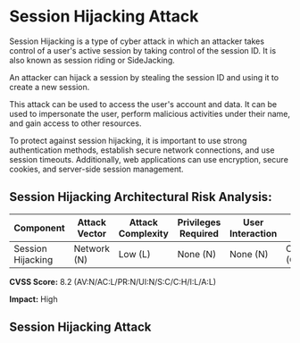 # Session Hijacking Attack 

Session Hijacking is a type of cyber attack in which an attacker takes control of a user's active session by taking control of the session ID. It is also known as session riding or SideJacking. 

An attacker can hijack a session by stealing the session ID and using it to create a new session. 

This attack can be used to access the user's account and data. It can be used to impersonate the user, perform malicious activities under their name, and gain access to other resources.

To protect against session hijacking, it is important to use strong authentication methods, establish secure network connections, and use session timeouts. Additionally, web applications can use encryption, secure cookies, and server-side session management.

## Session Hijacking Architectural Risk Analysis: 

| Component | Attack Vector | Attack Complexity | Privileges Required | User Interaction   | Scope | Confidentiality (C) | Integrity (I) | Availability (A) |
|-----------|---------------|------------------|--------------------|--------------------|-------|------------------|--------------|-----------------|
| Session Hijacking | Network (N) | Low (L) | None (N) | None (N) | Changed (C) | High (H) | Low (L) | Low (L) |

**CVSS Score:** 8.2 (AV:N/AC:L/PR:N/UI:N/S:C/C:H/I:L/A:L)

**Impact:** High

## Session Hijacking Attack 